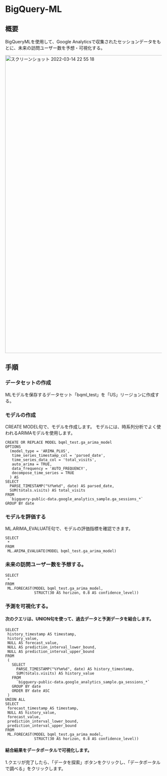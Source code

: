 # BigQuery-ML

## 概要
BigQueryMLを使用して、Google Analyticsで収集されたセッションデータをもとに、未来の訪問ユーザー数を予想・可視化する。

<img width="957" alt="スクリーンショット 2022-03-14 22 55 18" src="https://user-images.githubusercontent.com/55085752/158186646-10276be8-18ad-4958-a74b-7670ab0d0c19.png">


## 手順
### データセットの作成
MLモデルを保存するデータセット「bqml_test」を「US」リージョンに作成する。
### モデルの作成
CREATE MODEL句で、モデルを作成します。
モデルには、時系列分析でよく使われるARIMAモデルを使用します。
```
CREATE OR REPLACE MODEL bqml_test.ga_arima_model
OPTIONS
  (model_type = 'ARIMA_PLUS',
   time_series_timestamp_col = 'parsed_date',
   time_series_data_col = 'total_visits',
   auto_arima = TRUE,
   data_frequency = 'AUTO_FREQUENCY',
   decompose_time_series = TRUE
  ) AS
SELECT
  PARSE_TIMESTAMP("%Y%m%d", date) AS parsed_date,
  SUM(totals.visits) AS total_visits
FROM
  `bigquery-public-data.google_analytics_sample.ga_sessions_*`
GROUP BY date
```
### モデルを評価する
ML.ARIMA_EVALUATE句で、モデルの評価指標を確認できます。
```
SELECT
 *
FROM
 ML.ARIMA_EVALUATE(MODEL bqml_test.ga_arima_model)
```
### 未来の訪問ユーザー数を予想する。
```
SELECT
 *
FROM
 ML.FORECAST(MODEL bqml_test.ga_arima_model,
             STRUCT(30 AS horizon, 0.8 AS confidence_level))
```
### 予測を可視化する。
#### 次のクエリは、UNION句を使って、過去データと予測データを結合します。
```
SELECT
 history_timestamp AS timestamp,
 history_value,
 NULL AS forecast_value,
 NULL AS prediction_interval_lower_bound,
 NULL AS prediction_interval_upper_bound
FROM
 (
   SELECT
     PARSE_TIMESTAMP("%Y%m%d", date) AS history_timestamp,
     SUM(totals.visits) AS history_value
   FROM
     `bigquery-public-data.google_analytics_sample.ga_sessions_*`
   GROUP BY date
   ORDER BY date ASC
 )
UNION ALL
SELECT
 forecast_timestamp AS timestamp,
 NULL AS history_value,
 forecast_value,
 prediction_interval_lower_bound,
 prediction_interval_upper_bound
FROM
 ML.FORECAST(MODEL bqml_test.ga_arima_model,
             STRUCT(30 AS horizon, 0.8 AS confidence_level))
```
#### 結合結果をデータポータルで可視化します。
1.クエリが完了したら、「データを探索」ボタンをクリックし、「データポータルで調べる」をクリックします。


